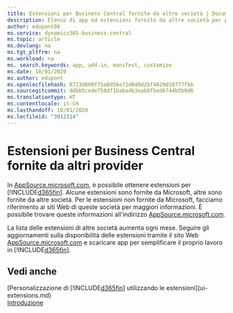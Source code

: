 ```yaml
---
title: Estensioni per Business Central fornite da altre società | Documenti Microsoft
description: Elenco di app ed estensioni fornite da altre società per personalizzare Business Central.
author: edupont04
ms.service: dynamics365-business-central
ms.topic: article
ms.devlang: na
ms.tgt_pltfrm: na
ms.workload: na
ms. search.keywords: app, add-in, manifest, customize
ms.date: 10/01/2020
ms.author: edupont
ms.openlocfilehash: 8723d800f75a8d56e72d040d2bf4829d30777fbb
ms.sourcegitcommit: ddbb5cede750df1baba4b3eab8fbed6744b5b9d6
ms.translationtype: HT
ms.contentlocale: it-CH
ms.lasthandoff: 10/01/2020
ms.locfileid: "3912314"
---
```

# <a name="business-central-extensions-by-other-providers"></a>Estensioni per Business Central fornite da altri provider

In [AppSource.microsoft.com](https://appsource.microsoft.com/), è possibile ottenere estensioni per [!INCLUDE[d365fin](includes/d365fin_md.md)]. Alcune estensioni sono fornite da Microsoft, altre sono fornite da altre società. Per le estensioni non fornite da Microsoft, facciamo riferimento ai siti Web di queste società per maggiori informazioni. È possibile trovare queste informazioni all'indirizzo [AppSource.microsoft.com](https://go.microsoft.com/fwlink/?linkid=2081646).  

La lista delle estensioni di altre società aumenta ogni mese. Seguire gli aggiornamenti sulla disponibilità delle estensioni tramite il sito Web [AppSource.microsoft.com](https://go.microsoft.com/fwlink/?linkid=2081646) e scaricare app per semplificare il proprio lavoro in [!INCLUDE[d365fin](includes/d365fin_md.md)].  

## <a name="see-also"></a>Vedi anche

[Personalizzazione di [!INCLUDE[d365fin](includes/d365fin_md.md)] utilizzando le estensioni](ui-extensions.md)  
[Introduzione](product-get-started.md)  
